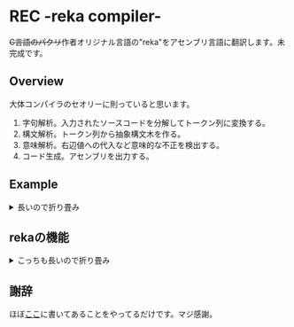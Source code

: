 # REC -reka compiler-
~~C言語のパクリ~~作者オリジナル言語の"reka"をアセンブリ言語に翻訳します。未完成です。

## Overview
大体コンパイラのセオリーに則っていると思います。
1. 字句解析。入力されたソースコードを分解してトークン列に変換する。
1. 構文解析。トークン列から抽象構文木を作る。
1. 意味解析。右辺値への代入など意味的な不正を検出する。
1. コード生成。アセンブリを出力する。

## Example
<details>
  <summary>長いので折り畳み</summary>
    こんな感じのソースファイルexample.rekaがあるとします。フィボナッチ数列の20項目を計算します。
    <pre>
      <code>
        int fibo(int n)
        {
            if(n==1||n==2){
                return 1;
            }else{
                return fibo(n-1)+fibo(n-2);
            }
        }
        int main()
        {
            fibo(20);
            return 0;
        }
      </code>
    </pre>
    これをこうします。rec.outはソースを適当にコンパイルしてすでに作成済みであるとします。example.rekaを入力として受け取り、アセンブリに翻訳したものをexample.sに出力します。それをexample.outという実行ファイルにするのですが、結局実行ファイルの生成でgccに頼っているため、このソフトウェアの存在意義は謎です。
    <pre>
      <code>
        $ ./rec.out example.reka example.s
        $ gcc -o example.out example.s
      </code>
    </pre>
    現在rekaには入出力の機能が一切ありません。仕方ないのでgdbで正しく計算できてるか確かめます。<br />
    式を評価した値はraxレジスタに格納されるので、fibo(20)をcallした直後のraxを確かめます。<br />
    ついでにRECにはコード最適化機能も未実装です。0を足したり引いたりpushの直後にpopしてたり到達不能コードがあったりしますがご愛嬌です。
    <pre>
      <code>
        $ gdb example.out
        (gdb) disass main
        Dump of assembler code for function main:
           0x0000000000400529 <+0>:     push   %rbp
           0x000000000040052a <+1>:     mov    %rsp,%rbp
           0x000000000040052d <+4>:     sub    $0x0,%rsp
           0x0000000000400531 <+8>:     sub    $0x0,%rsp
           0x0000000000400535 <+12>:    pushq  $0x14
           0x0000000000400537 <+14>:    pop    %rdi
           0x0000000000400538 <+15>:    callq  0x400482 &lt;fibo&gt;
           0x000000000040053d <+20>:    add    $0x0,%rsp
           0x0000000000400541 <+24>:    push   %rax
           0x0000000000400542 <+25>:    pop    %rax
           0x0000000000400543 <+26>:    pushq  $0x0
           0x0000000000400545 <+28>:    pop    %rax
           0x0000000000400546 <+29>:    mov    %rbp,%rsp
           0x0000000000400549 <+32>:    pop    %rbp
           0x000000000040054a <+33>:    retq
           0x000000000040054b <+34>:    add    $0x0,%rsp
           0x000000000040054f <+38>:    mov    %rbp,%rsp
           0x0000000000400552 <+41>:    pop    %rbp
           0x0000000000400553 <+42>:    retq
           0x0000000000400554 <+43>:    nopw   %cs:0x0(%rax,%rax,1)
           0x000000000040055e <+53>:    xchg   %ax,%ax
        End of assembler dump.
        (gdb) start
        Temporary breakpoint 1 at 0x40052d
        Starting program: example.out
        <br />
        Temporary breakpoint 1, 0x000000000040052d in main ()
        (gdb) break *0x40053d
        Breakpoint 2 at 0x40053d
        (gdb) continue
        Continuing.
        <br />
        Breakpoint 2, 0x000000000040053d in main ()
        (gdb) print $rax
        $1 = 6765
      </code>
    </pre>
    計算できてました。
</details>

## rekaの機能
<details>
  <summary>こっちも長いので折り畳み</summary>
  ✅は実装済み、🔵はそのうち実装予定。
  
  ### データ
  ✅64bitローカル整数変数の定義<br />
  🔵定義を伴わない宣言<br />
  🔵signedとunsignedの区別<br />
  🔵グローバル変数<br />
  🔵実数型<br />
  🔵ポインタ<br />
  🔵配列<br />
  
  ### 制御文
  ✅if文、else文<br />
  🔵switch文<br />
  ✅while文<br />
  🔵do-while文<br />
  ✅for文<br />
  🔵break文<br />
  🔵continue文<br />
  🔵goto文<br />
  ✅return文<br />
  
  ### 関数
  ✅定義<br />
  ✅シグネチャのチェック<br />
  🔵プロトタイプ宣言<br />
  
  ### 演算子
  
  #### 算術演算子
  ✅単項プラス<br />
  ✅単項マイナス<br />
  ✅加算<br />
  ✅減算<br />
  ✅乗算<br />
  ✅除算<br />
  ✅剰余<br />
  ✅前置インクリメント<br />
  ✅前置デクリメント<br />
  ✅後置インクリメント<br />
  ✅後置デクリメント<br />
  ✅加算代入<br />
  ✅減算代入<br />
  ✅乗算代入<br />
  ✅除算代入<br />
  ✅剰余代入<br />
  
  #### 比較演算子
  ✅等価<br />
  ✅非等価<br />
  ✅小なり<br />
  ✅大なり<br />
  ✅小なりイコール<br />
  ✅大なりイコール<br />
  
  #### 論理演算子
  ✅論理否定<br />
  ✅論理和<br />
  ✅論理積<br />
  
  #### ビット演算子
  🔵ビット否定<br />
  🔵ビット和<br />
  🔵ビット積<br />
  🔵ビット排他的論理和<br />
  🔵左シフト<br />
  🔵右シフト<br />
  🔵ビット和代入<br />
  🔵ビット積代入<br />
  🔵ビット排他的論理和代入<br />
  🔵左シフト代入<br />
  🔵右シフト代入<br />
  
  #### その他
  ✅単純代入<br />
  ✅関数呼び出し<br />
  ✅カンマ<br />
  🔵条件<br />
  🔵配列添え字<br />
  🔵間接<br />
  🔵アドレス<br />
  🔵直接メンバ<br />
  🔵間接メンバ<br />
  🔵キャスト<br />
  🔵sizeof<br />
  
  ### その他
  ✅変数のスコープ<br />
  ✅ブロックコメント<br />
  🔵行コメント<br />
</details>

## 謝辞
ほぼ[ここ](https://www.sigbus.info/compilerbook)に書いてあることをやってるだけです。マジ感謝。
